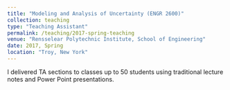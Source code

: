 ```yaml
---
title: "Modeling and Analysis of Uncertainty (ENGR 2600)"
collection: teaching
type: "Teaching Assistant"
permalink: /teaching/2017-spring-teaching
venue: "Rensselear Polytechnic Institute, School of Engineering"
date: 2017, Spring
location: "Troy, New York"
---
```


I delivered TA sections to classes up to 50 students using traditional lecture notes and Power Point presentations.

